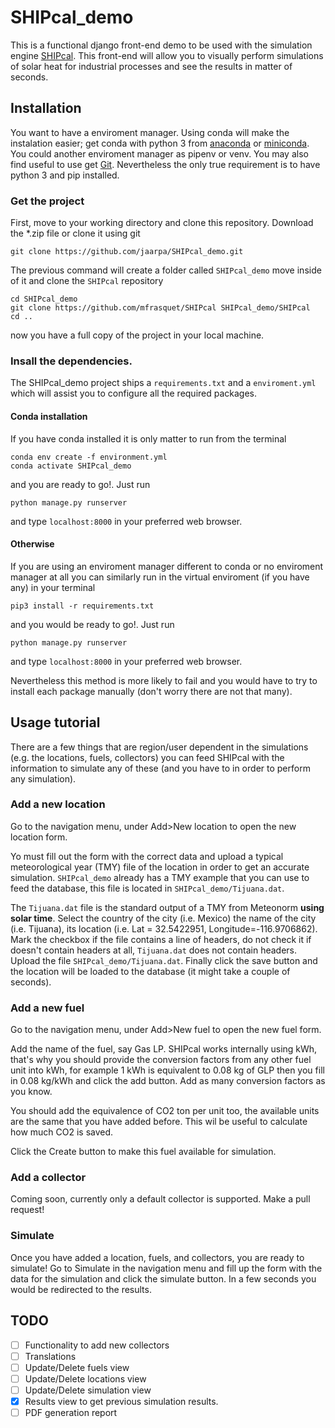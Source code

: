 # SHIPcal_demo

This is a functional django front-end demo to be used with the simulation engine [SHIPcal](https://github.com/mfrasquet/SHIPcal). This front-end will allow you to visually perform simulations of solar heat for industrial processes and see the results in matter of seconds.

## Installation

You want to have a enviroment manager. Using conda will make the instalation easier; get conda with python 3 from [anaconda](https://www.anaconda.com/products/individual) or [miniconda](https://docs.conda.io/en/latest/miniconda.html). You could another enviroment manager as pipenv or venv. You may also find useful to use get [Git](https://git-scm.com/downloads). Nevertheless the only true requirement is to have python 3 and pip installed.

### Get the project
First, move to your working directory and clone this repository. Download the *.zip file or clone it using git
```
git clone https://github.com/jaarpa/SHIPcal_demo.git
```
The previous command will create a folder called `SHIPcal_demo` move inside of it and clone the `SHIPcal` repository
```
cd SHIPcal_demo
git clone https://github.com/mfrasquet/SHIPcal SHIPcal_demo/SHIPcal
cd ..
```
now you have a full copy of the project in your local machine.

### Insall the dependencies.

The SHIPcal_demo project ships a `requirements.txt` and a `enviroment.yml` which will assist you to configure all the required packages.
#### Conda installation

If you have conda installed it is only matter to run from the terminal

```
conda env create -f environment.yml
conda activate SHIPcal_demo
```
and you are ready to go!. Just run 
```
python manage.py runserver
```
and type `localhost:8000` in your preferred web browser.

#### Otherwise

If you are using an enviroment manager different to conda or no enviroment manager at all you can similarly run in the virtual enviroment (if you have any) in your terminal
```
pip3 install -r requirements.txt
```
and you would be ready to go!. Just run 
```
python manage.py runserver
```
and type `localhost:8000` in your preferred web browser.

Nevertheless this method is more likely to fail and you would have to try to install each package manually (don't worry there are not that many).

## Usage tutorial
There are a few things that are region/user dependent in the simulations (e.g. the locations, fuels, collectors) you can feed SHIPcal with the information to simulate any of these (and you have to in order to perform any simulation).

### Add a new location

Go to the navigation menu, under Add>New location to open the new location form.

Yo must fill out the form with the correct data and upload a typical meteorological year (TMY) file of the location in order to get an accurate simulation. `SHIPcal_demo` already has a TMY example that you can use to feed the database, this file is located in `SHIPcal_demo/Tijuana.dat`. 

The `Tijuana.dat` file is the standard output of a TMY from Meteonorm **using solar time**. Select the country of the city (i.e. Mexico) the name of the city (i.e. Tijuana), its location (i.e. Lat = 32.5422951, Longitude=-116.9706862). Mark the checkbox if the file contains a line of headers, do not check it if doesn't contain headers at all, `Tijuana.dat` does not contain headers. Upload the file `SHIPcal_demo/Tijuana.dat`. 
Finally click the save button and the location will be loaded to the database (it might take a couple of seconds).

### Add a new fuel

Go to the navigation menu, under Add>New fuel to open the new fuel form.

Add the name of the fuel, say Gas LP. SHIPcal works internally using kWh, that's why you should provide the conversion factors from any other fuel unit into kWh, for example 1 kWh is equivalent to 0.08 kg of GLP then you fill in 0.08 kg/kWh and click the add button. Add as many conversion factors as you know. 

You should add the equivalence of CO2 ton per unit too, the available units are the same that you have added before. This wil be useful to calculate how much CO2 is saved.

Click the Create button to make this fuel available for simulation.

### Add a collector

Coming soon, currently only a default collector is supported. Make a pull request!

### Simulate

Once you have added a location, fuels, and collectors, you are ready to simulate!
Go to Simulate in the navigation menu and fill up the form with the data for the simulation and click the simulate button. In a few seconds you would be redirected to the results.

## TODO
- [ ] Functionality to add new collectors
- [ ] Translations
- [ ] Update/Delete fuels view
- [ ] Update/Delete locations view
- [ ] Update/Delete simulation view
- [x] Results view to get previous simulation results.
- [ ] PDF generation report
